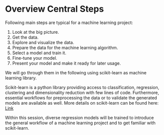 # Overview Central Steps

Following main steps are typical for a machine learning project:
1. Look at the big picture.
2. Get the data.
3. Explore and visualize the data.
4. Prepare the data for the machine learning algorithm.
5. Select a model and train it.
6. Fine-tune your model.
7. Present your model and make it ready for later usage.

We will go through them in the following using scikit-learn as machine learning library.
 
Scikit-learn is a python library providing access to classification, regression, clustering and dimensionality reduction with few lines of code.
Furthermore, essential workflows for preprocessing the data or to validate the generated models are available as well.
More details on scikit-learn can be found here: <a href="https://scikit-learn.org/stable/">Link</a>

Within this session, diverse regression models will be trained to introduce the general workflow of a machine learning project and to get familiar with scikit-learn.
